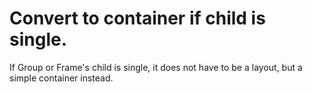 # Convert to container if child is single.

If Group or Frame's child is single, it does not have to be a layout, but a simple container instead.
